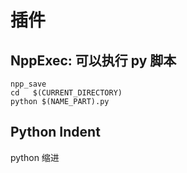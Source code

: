 # 插件
## NppExec: 可以执行 py 脚本
```
npp_save
cd   $(CURRENT_DIRECTORY)
python $(NAME_PART).py
```

## Python Indent
python 缩进